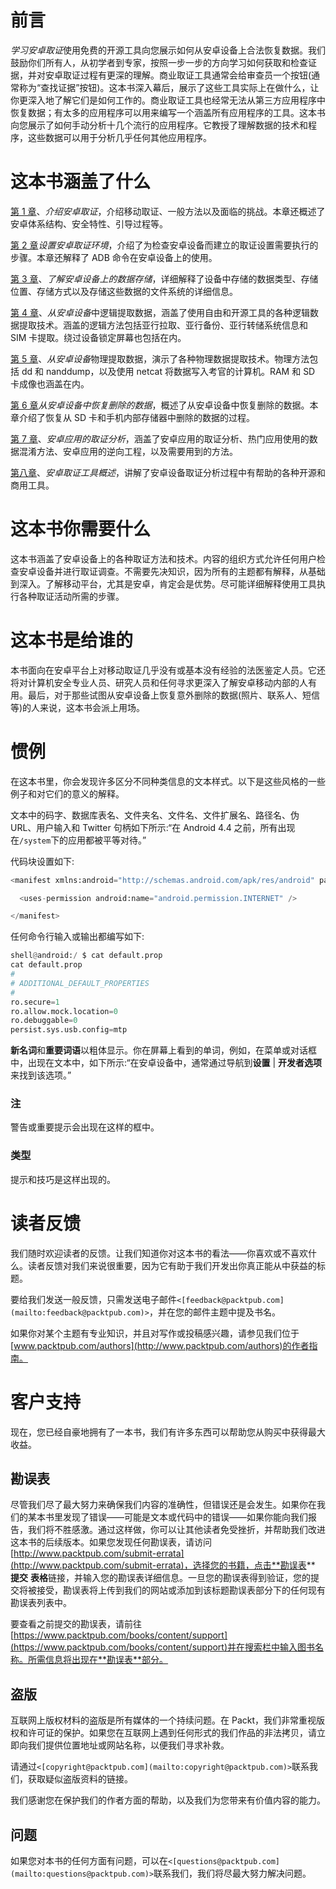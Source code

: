# 前言

*学习安卓取证*使用免费的开源工具向您展示如何从安卓设备上合法恢复数据。我们鼓励你们所有人，从初学者到专家，按照一步一步的方向学习如何获取和检查证据，并对安卓取证过程有更深的理解。商业取证工具通常会给审查员一个按钮(通常称为“查找证据”按钮)。这本书深入幕后，展示了这些工具实际上在做什么，让你更深入地了解它们是如何工作的。商业取证工具也经常无法从第三方应用程序中恢复数据；有太多的应用程序可以用来编写一个涵盖所有应用程序的工具。这本书向您展示了如何手动分析十几个流行的应用程序。它教授了理解数据的技术和程序，这些数据可以用于分析几乎任何其他应用程序。

# 这本书涵盖了什么

[第 1 章](1.html "Chapter 1. Introducing Android Forensics")、*介绍安卓取证*，介绍移动取证、一般方法以及面临的挑战。本章还概述了安卓体系结构、安全特性、引导过程等。

[第 2 章](2.html "Chapter 2. Setting Up an Android Forensic Environment")*设置安卓取证环境*，介绍了为检查安卓设备而建立的取证设置需要执行的步骤。本章还解释了 ADB 命令在安卓设备上的使用。

[第 3 章](3.html "Chapter 3. Understanding Data Storage on Android Devices")、*了解安卓设备上的数据存储*，详细解释了设备中存储的数据类型、存储位置、存储方式以及存储这些数据的文件系统的详细信息。

[第 4 章](4.html "Chapter 4. Extracting Data Logically from Android Devices")、*从安卓设备*中逻辑提取数据，涵盖了使用自由和开源工具的各种逻辑数据提取技术。涵盖的逻辑方法包括亚行拉取、亚行备份、亚行转储系统信息和 SIM 卡提取。绕过设备锁定屏幕也包括在内。

[第 5 章](5.html "Chapter 5. Extracting Data Physically from Android Devices")、*从安卓设备*物理提取数据，演示了各种物理数据提取技术。物理方法包括 dd 和 nanddump，以及使用 netcat 将数据写入考官的计算机。RAM 和 SD 卡成像也涵盖在内。

[第 6 章](6.html "Chapter 6. Recovering Deleted Data from an Android Device")*从安卓设备中恢复删除的数据*，概述了从安卓设备中恢复删除的数据。本章介绍了恢复从 SD 卡和手机内部存储器中删除的数据的过程。

[第 7 章](7.html "Chapter 7. Forensic Analysis of Android Applications")、*安卓应用的取证分析*，涵盖了安卓应用的取证分析、热门应用使用的数据混淆方法、安卓应用的逆向工程，以及需要用到的方法。

[第八章](8.html "Chapter 8. Android Forensic Tools Overview")、*安卓取证工具概述*，讲解了安卓设备取证分析过程中有帮助的各种开源和商用工具。

# 这本书你需要什么

这本书涵盖了安卓设备上的各种取证方法和技术。内容的组织方式允许任何用户检查安卓设备并进行取证调查。不需要先决知识，因为所有的主题都有解释，从基础到深入。了解移动平台，尤其是安卓，肯定会是优势。尽可能详细解释使用工具执行各种取证活动所需的步骤。

# 这本书是给谁的

本书面向在安卓平台上对移动取证几乎没有或基本没有经验的法医鉴定人员。它还将对计算机安全专业人员、研究人员和任何寻求更深入了解安卓移动内部的人有用。最后，对于那些试图从安卓设备上恢复意外删除的数据(照片、联系人、短信等)的人来说，这本书会派上用场。

# 惯例

在这本书里，你会发现许多区分不同种类信息的文本样式。以下是这些风格的一些例子和对它们的意义的解释。

文本中的码字、数据库表名、文件夹名、文件名、文件扩展名、路径名、伪 URL、用户输入和 Twitter 句柄如下所示:“在 Android 4.4 之前，所有出现在`/system`下的应用都被平等对待。”

代码块设置如下:

```py
<manifest xmlns:android="http://schemas.android.com/apk/res/android" package="com.example.rohit">

  <uses-permission android:name="android.permission.INTERNET" />

</manifest>
```

任何命令行输入或输出都编写如下:

```py
shell@android:/ $ cat default.prop
cat default.prop
#
# ADDITIONAL_DEFAULT_PROPERTIES
#
ro.secure=1
ro.allow.mock.location=0
ro.debuggable=0
persist.sys.usb.config=mtp

```

**新名词**和**重要词语**以粗体显示。你在屏幕上看到的单词，例如，在菜单或对话框中，出现在文本中，如下所示:“在安卓设备中，通常通过导航到**设置** | **开发者选项**来找到该选项。”

### 注

警告或重要提示会出现在这样的框中。

### 类型

提示和技巧是这样出现的。

# 读者反馈

我们随时欢迎读者的反馈。让我们知道你对这本书的看法——你喜欢或不喜欢什么。读者反馈对我们来说很重要，因为它有助于我们开发出你真正能从中获益的标题。

要给我们发送一般反馈，只需发送电子邮件`<[feedback@packtpub.com](mailto:feedback@packtpub.com)>`，并在您的邮件主题中提及书名。

如果你对某个主题有专业知识，并且对写作或投稿感兴趣，请参见我们位于[www.packtpub.com/authors](http://www.packtpub.com/authors)的作者指南。

# 客户支持

现在，您已经自豪地拥有了一本书，我们有许多东西可以帮助您从购买中获得最大收益。

## 勘误表

尽管我们尽了最大努力来确保我们内容的准确性，但错误还是会发生。如果你在我们的某本书里发现了错误——可能是文本或代码中的错误——如果你能向我们报告，我们将不胜感激。通过这样做，你可以让其他读者免受挫折，并帮助我们改进这本书的后续版本。如果您发现任何勘误表，请访问[http://www.packtpub.com/submit-errata](http://www.packtpub.com/submit-errata)，选择您的书籍，点击**勘误表** **提交** **表格**链接，并输入您的勘误表详细信息。一旦您的勘误表得到验证，您的提交将被接受，勘误表将上传到我们的网站或添加到该标题勘误表部分下的任何现有勘误表列表中。

要查看之前提交的勘误表，请前往[https://www.packtpub.com/books/content/support](https://www.packtpub.com/books/content/support)并在搜索栏中输入图书名称。所需信息将出现在**勘误表**部分。

## 盗版

互联网上版权材料的盗版是所有媒体的一个持续问题。在 Packt，我们非常重视版权和许可证的保护。如果您在互联网上遇到任何形式的我们作品的非法拷贝，请立即向我们提供位置地址或网站名称，以便我们寻求补救。

请通过`<[copyright@packtpub.com](mailto:copyright@packtpub.com)>`联系我们，获取疑似盗版资料的链接。

我们感谢您在保护我们的作者方面的帮助，以及我们为您带来有价值内容的能力。

## 问题

如果您对本书的任何方面有问题，可以在`<[questions@packtpub.com](mailto:questions@packtpub.com)>`联系我们，我们将尽最大努力解决问题。